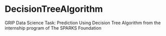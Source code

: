 # DecisionTreeAlgorithm
GRIP Data Science Task: Prediction Using Decision Tree Algorithm from the internship program of The SPARKS Foundation 
